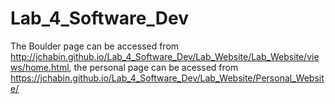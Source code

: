 # Lab_4_Software_Dev

The Boulder page can be accessed from http://jchabin.github.io/Lab_4_Software_Dev/Lab_Website/Lab_Website/views/home.html,
the personal page can be acessed from https://jchabin.github.io/Lab_4_Software_Dev/Lab_Website/Personal_Website/
